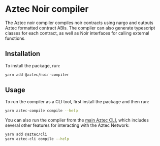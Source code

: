 # Aztec Noir compiler

The Aztec noir compiler compiles noir contracts using nargo and outputs Aztec formatted contract ABIs. The compiler can also generate typescript classes for each contract, as well as Noir interfaces for calling external functions.

## Installation

To install the package, run: 

```bash
yarn add @aztec/noir-compiler
```

## Usage

To run the compiler as a CLI tool, first install the package and then run: 

```bash
yarn aztec-compile compile --help
```

You can also run the compiler from the [main Aztec CLI](../cli/README.md), which includes several other features for interacting with the Aztec Network:

```bash
yarn add @aztec/cli
yarn aztec-cli compile --help
```